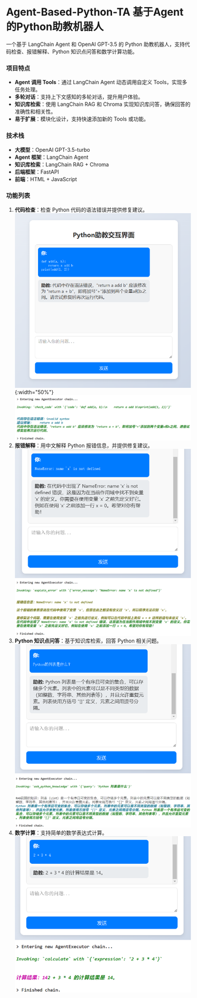 # Agent-Based-Python-TA   基于Agent的Python助教机器人

一个基于 LangChain Agent 和 OpenAI GPT-3.5 的 Python 助教机器人，支持代码检查、报错解释、Python 知识点问答和数学计算功能。

### 项目特点
- **Agent 调用 Tools**：通过 LangChain Agent 动态调用自定义 Tools，实现多任务处理。
- **多轮对话**：支持上下文感知的多轮对话，提升用户体验。
- **知识库检索**：使用 LangChain RAG 和 Chroma 实现知识库问答，确保回答的准确性和相关性。
- **易于扩展**：模块化设计，支持快速添加新的 Tools 或功能。

### 技术栈
- **大模型**：OpenAI GPT-3.5-turbo
- **Agent 框架**：LangChain Agent
- **知识库检索**：LangChain RAG + Chroma
- **后端框架**：FastAPI
- **前端**：HTML + JavaScript

### 功能列表
1. **代码检查**：检查 Python 代码的语法错误并提供修复建议。
   ![代码检查功能](基于Agent的Python助教机器人/images/test_check_code.png){:width="50%"}
   ![代码检查功能agent调用](基于Agent的Python助教机器人/images/agent_function_call_check_code.png)
3. **报错解释**：用中文解释 Python 报错信息，并提供修复建议。
   ![报错解释功能](基于Agent的Python助教机器人/images/test_explain_error.png)
   ![报错解释功能agent调用](基于Agent的Python助教机器人/images/agent_function_call_explain_error.png)
5. **Python 知识点问答**：基于知识库检索，回答 Python 相关问题。
   ![知识点问答功能](基于Agent的Python助教机器人/images/test_ask_python_knowledge.png)
   ![知识点问答功能agent调用](基于Agent的Python助教机器人/images/agent_function_call_ask_python_knowledge.png)
7. **数学计算**：支持简单的数学表达式计算。
   ![数学计算功能](基于Agent的Python助教机器人/images/test_calculate.png)
   ![数学计算功能agent调用](基于Agent的Python助教机器人/images/agent_function_call_calculate.png)


